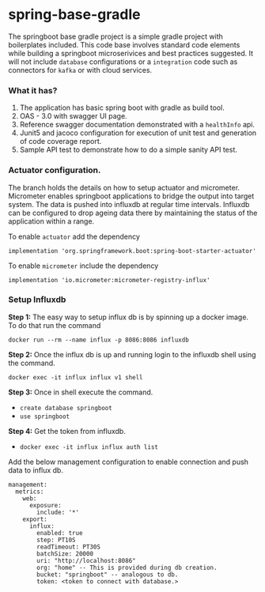 # spring-base-gradle

The springboot base gradle project is a simple gradle project with boilerplates included. This code base involves standard code elements while building a springboot microserivices and best practices suggested. It will not include `database` configurations or a `integration` code such as connectors for `kafka` or with cloud services.

### What it has?
1. The application has basic spring boot with gradle as build tool.
2. OAS - 3.0 with swagger UI page.
3. Reference swagger documentation demonstrated with a `healthInfo` api.
4. Junit5 and jacoco configuration for execution of unit test and generation of code coverage report.
5. Sample API test to demonstrate how to do a simple sanity API test.

### Actuator configuration.
The branch holds the details on how to setup actuator and micrometer. Micrometer enables springboot applications to bridge the output into target system. The data is pushed into influxdb at regular time intervals. Influxdb can be configured to drop ageing data there by maintaining the status of the application within a range.

To enable `actuator` add the dependency

`implementation 'org.springframework.boot:spring-boot-starter-actuator'`

To enable `micrometer` include the dependency

`implementation 'io.micrometer:micrometer-registry-influx'`

### Setup Influxdb
**Step 1:** The easy way to setup influx db is by spinning up a docker image. To do that run the command

`docker run --rm --name influx -p 8086:8086 influxdb`

**Step 2:** Once the influx db is up and running login to the influxdb shell using the command.

`docker exec -it influx influx v1 shell`

**Step 3:** Once in shell execute the command.

- `create database springboot`
- `use springboot`

**Step 4:** Get the token from influxdb. 

- `docker exec -it influx influx auth list`

Add the below management configuration to enable connection and push data to influx db.
```
management:
  metrics:
    web:
      exposure:
        include: '*'
    export:
      influx:
        enabled: true
        step: PT10S
        readTimeout: PT30S
        batchSize: 20000
        uri: "http://localhost:8086"
        org: "home" -- This is provided during db creation.
        bucket: "springboot" -- analogous to db.
        token: <token to connect with database.>
```